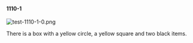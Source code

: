 #### 1110-1
![test-1110-1-0.png](https://github.com/lil-lab/nlvr/raw/master/nlvr/test/images/2/test-1110-1-0.png "test-1110-1-0.png")

There is a box with a yellow circle, a yellow square and two black items.